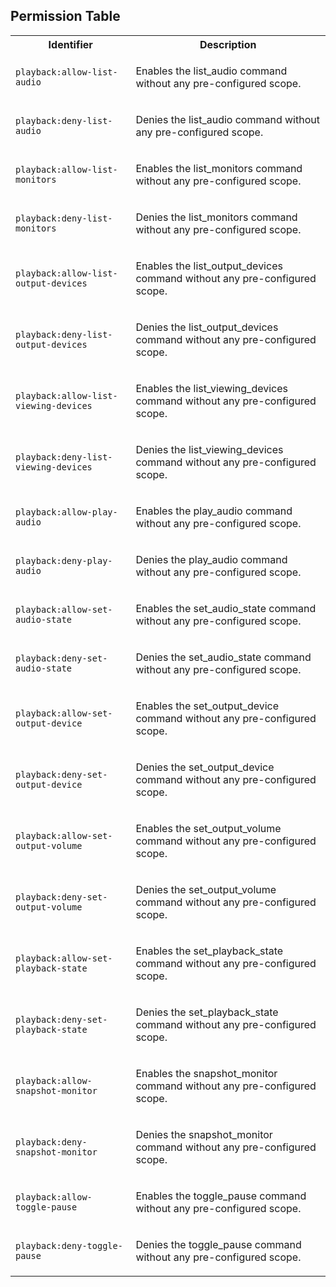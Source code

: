 ## Permission Table

<table>
<tr>
<th>Identifier</th>
<th>Description</th>
</tr>


<tr>
<td>

`playback:allow-list-audio`

</td>
<td>

Enables the list_audio command without any pre-configured scope.

</td>
</tr>

<tr>
<td>

`playback:deny-list-audio`

</td>
<td>

Denies the list_audio command without any pre-configured scope.

</td>
</tr>

<tr>
<td>

`playback:allow-list-monitors`

</td>
<td>

Enables the list_monitors command without any pre-configured scope.

</td>
</tr>

<tr>
<td>

`playback:deny-list-monitors`

</td>
<td>

Denies the list_monitors command without any pre-configured scope.

</td>
</tr>

<tr>
<td>

`playback:allow-list-output-devices`

</td>
<td>

Enables the list_output_devices command without any pre-configured scope.

</td>
</tr>

<tr>
<td>

`playback:deny-list-output-devices`

</td>
<td>

Denies the list_output_devices command without any pre-configured scope.

</td>
</tr>

<tr>
<td>

`playback:allow-list-viewing-devices`

</td>
<td>

Enables the list_viewing_devices command without any pre-configured scope.

</td>
</tr>

<tr>
<td>

`playback:deny-list-viewing-devices`

</td>
<td>

Denies the list_viewing_devices command without any pre-configured scope.

</td>
</tr>

<tr>
<td>

`playback:allow-play-audio`

</td>
<td>

Enables the play_audio command without any pre-configured scope.

</td>
</tr>

<tr>
<td>

`playback:deny-play-audio`

</td>
<td>

Denies the play_audio command without any pre-configured scope.

</td>
</tr>

<tr>
<td>

`playback:allow-set-audio-state`

</td>
<td>

Enables the set_audio_state command without any pre-configured scope.

</td>
</tr>

<tr>
<td>

`playback:deny-set-audio-state`

</td>
<td>

Denies the set_audio_state command without any pre-configured scope.

</td>
</tr>

<tr>
<td>

`playback:allow-set-output-device`

</td>
<td>

Enables the set_output_device command without any pre-configured scope.

</td>
</tr>

<tr>
<td>

`playback:deny-set-output-device`

</td>
<td>

Denies the set_output_device command without any pre-configured scope.

</td>
</tr>

<tr>
<td>

`playback:allow-set-output-volume`

</td>
<td>

Enables the set_output_volume command without any pre-configured scope.

</td>
</tr>

<tr>
<td>

`playback:deny-set-output-volume`

</td>
<td>

Denies the set_output_volume command without any pre-configured scope.

</td>
</tr>

<tr>
<td>

`playback:allow-set-playback-state`

</td>
<td>

Enables the set_playback_state command without any pre-configured scope.

</td>
</tr>

<tr>
<td>

`playback:deny-set-playback-state`

</td>
<td>

Denies the set_playback_state command without any pre-configured scope.

</td>
</tr>

<tr>
<td>

`playback:allow-snapshot-monitor`

</td>
<td>

Enables the snapshot_monitor command without any pre-configured scope.

</td>
</tr>

<tr>
<td>

`playback:deny-snapshot-monitor`

</td>
<td>

Denies the snapshot_monitor command without any pre-configured scope.

</td>
</tr>

<tr>
<td>

`playback:allow-toggle-pause`

</td>
<td>

Enables the toggle_pause command without any pre-configured scope.

</td>
</tr>

<tr>
<td>

`playback:deny-toggle-pause`

</td>
<td>

Denies the toggle_pause command without any pre-configured scope.

</td>
</tr>
</table>
